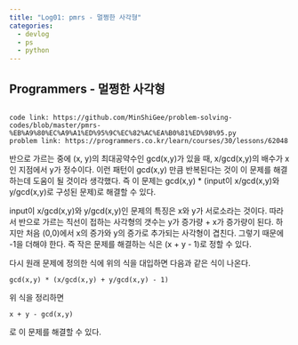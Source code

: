 ```yaml
---
title: "Log01: pmrs - 멀쩡한 사각형"
categories:
  - devlog
  - ps
  - python
---
```

## Programmers - 멀쩡한 사각형 

```

code link: https://github.com/MinShiGee/problem-solving-codes/blob/master/pmrs-%EB%A9%80%EC%A9%A1%ED%95%9C%EC%82%AC%EA%B0%81%ED%98%95.py
problem link: https://programmers.co.kr/learn/courses/30/lessons/62048

```

반으로 가르는 중에 (x, y)의 최대공약수인 gcd(x,y)가 있을 때, x/gcd(x,y)의 배수가 x인 지점에서 y가 정수이다.
이런 패턴이 gcd(x,y) 만큼 반복된다는 것이 이 문제를 해결하는데 도움이 될 것이라 생각했다.
즉 이 문제는 gcd(x,y) * (input이 x/gcd(x,y)와 y/gcd(x,y)로 구성된 문제)로 해결할 수 있다.

input이 x/gcd(x,y)와 y/gcd(x,y)인 문제의 특징은 x와 y가 서로소라는 것이다. 따라서 반으로 가르는 직선이 접하는 사각형의 갯수는 y가 증가량 + x가 증가량이 된다.
하지만 처음 (0,0)에서 x의 증가와 y의 증가로 추가되는 사각형이 겹친다. 그렇기 때문에 -1을 더해야 한다.
즉 작은 문제를 해결하는 식은 (x + y - 1)로 정할 수 있다.

다시 원래 문제에 정의한 식에 위의 식을 대입하면 다음과 같은 식이 나온다.
```
gcd(x,y) * (x/gcd(x,y) + y/gcd(x,y) - 1)
```
위 식을 정리하면 
```
x + y - gcd(x,y)
```
로 이 문제를 해결할 수 있다. 
